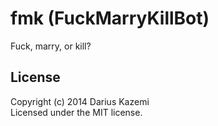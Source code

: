 # fmk (FuckMarryKillBot)

Fuck, marry, or kill?

## License
Copyright (c) 2014 Darius Kazemi  
Licensed under the MIT license.
